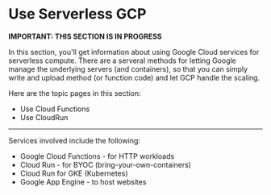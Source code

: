 # Use Serverless GCP

**IMPORTANT: THIS SECTION IS IN PROGRESS**

In this section, you'll get information about using Google Cloud services for serverless compute.  There are a serveral methods for letting Google manage the underlying servers (and containers), so that you can simply write and upload method (or function code) and let GCP handle the scaling.  

Here are the topic pages in this section:

- Use Cloud Functions
- Use CloudRun
-----

Services involved include the following:
- Google Cloud Functions - for HTTP workloads
- Cloud Run - for BYOC (bring-your-own-containers)
- Cloud Run for GKE (Kubernetes)
- Google App Engine - to host websites